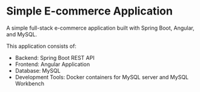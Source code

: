 # Simple E-commerce Application

A simple full-stack e-commerce application built with Spring Boot, Angular, and MySQL.

This application consists of:
- Backend: Spring Boot REST API
- Frontend: Angular Application
- Database: MySQL
- Development Tools: Docker containers for MySQL server and MySQL Workbench